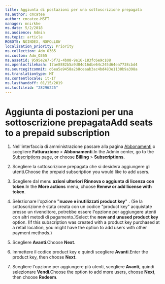 ```yaml
---
title: Aggiunta di postazioni per una sottoscrizione prepagata
ms.author: cmcatee
author: cmcatee-MSFT
manager: mnirkhe
ms.date: 5/2/2018
ms.audience: Admin
ms.topic: article
ROBOTS: NOINDEX, NOFOLLOW
localization_priority: Priority
ms.collection: Adm_O365
ms.custom: Adm_O365
ms.assetid: 9595e2e7-5f72-4b08-9e16-183fc6e9c108
ms.openlocfilehash: 17ae8882b5a9d84d16dbe64c245d64ea7738cbd4
ms.sourcegitcommit: d6ea5e9458a2b8ceaab3ac4bd483e1130b9a398a
ms.translationtype: MT
ms.contentlocale: it-IT
ms.lasthandoff: 01/15/2019
ms.locfileid: "28296225"
---
```

# <a name="add-seats-to-a-prepaid-subscription"></a><span data-ttu-id="e371c-102">Aggiunta di postazioni per una sottoscrizione prepagata</span><span class="sxs-lookup"><span data-stu-id="e371c-102">Add seats to a prepaid subscription</span></span>

1. <span data-ttu-id="e371c-103">Nell'interfaccia di amministrazione passare alla pagina [Abbonamenti](https://go.microsoft.com/fwlink/p/?linkid=842054) o scegliere **Fatturazione** \> **Abbonamenti**.</span><span class="sxs-lookup"><span data-stu-id="e371c-103">In the Admin center, go to the [Subscriptions](https://go.microsoft.com/fwlink/p/?linkid=842054) page, or choose **Billing** \> **Subscriptions**.</span></span>
    
2. <span data-ttu-id="e371c-104">Scegliere la sottoscrizione prepagata che si desidera aggiungere gli utenti.</span><span class="sxs-lookup"><span data-stu-id="e371c-104">Choose the prepaid subscription you would like to add users.</span></span>
    
3. <span data-ttu-id="e371c-105">Scegliere dal menu **azioni ulteriori** **Rinnova o aggiunta di licenza con token**.</span><span class="sxs-lookup"><span data-stu-id="e371c-105">In the **More actions** menu, choose **Renew or add license with token**.</span></span>
    
4. <span data-ttu-id="e371c-p101">Selezionare l'opzione **"nuove e inutilizzati product key"** . (Se la sottoscrizione è stata creata con un codice "product key" acquistate presso un rivenditore, potrebbe essere l'opzione per aggiungere utenti con altri metodi di pagamento.)</span><span class="sxs-lookup"><span data-stu-id="e371c-p101">Select the **new and unused product key** option. (If this subscription was created with a product key purchased at a retail location, you might have the option to add users with other payment methods.)</span></span> 
    
5. <span data-ttu-id="e371c-108">Scegliere **Avanti**.</span><span class="sxs-lookup"><span data-stu-id="e371c-108">Choose **Next**.</span></span>
    
6. <span data-ttu-id="e371c-109">Immettere il codice product key e quindi scegliere **Avanti**.</span><span class="sxs-lookup"><span data-stu-id="e371c-109">Enter the product key, then choose **Next**.</span></span>
    
7. <span data-ttu-id="e371c-110">Scegliere l'opzione per aggiungere più utenti, scegliere **Avanti**, quindi selezionare **Vendi**.</span><span class="sxs-lookup"><span data-stu-id="e371c-110">Choose the option to add more users, choose **Next**, then choose **Redeem**.</span></span>
    

